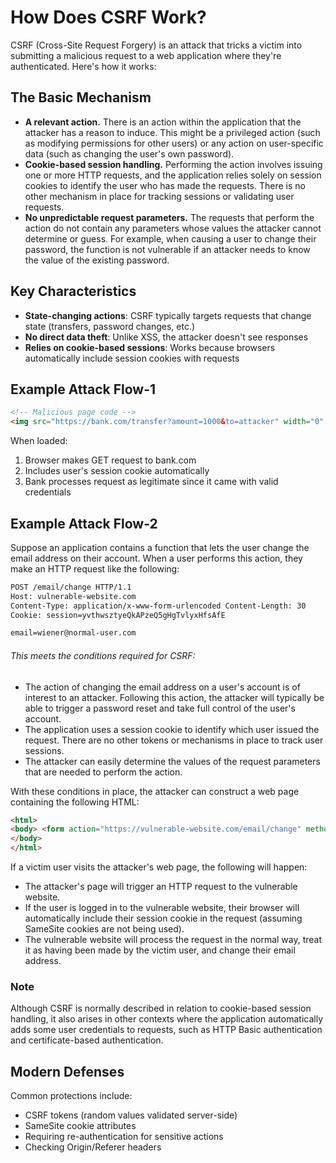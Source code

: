 

# How Does CSRF Work?

CSRF (Cross-Site Request Forgery) is an attack that tricks a victim into submitting a malicious request to a web application where they're authenticated. Here's how it works:

## The Basic Mechanism

- **A relevant action.** There is an action within the application that the attacker has a reason to induce. This might be a privileged action (such as modifying permissions for other users) or any action on user-specific data (such as changing the user's own password).
- **Cookie-based session handling.** Performing the action involves issuing one or more HTTP requests, and the application relies solely on session cookies to identify the user who has made the requests. There is no other mechanism in place for tracking sessions or validating user requests.
- **No unpredictable request parameters.** The requests that perform the action do not contain any parameters whose values the attacker cannot determine or guess. For example, when causing a user to change their password, the function is not vulnerable if an attacker needs to know the value of the existing password.

## Key Characteristics

- **State-changing actions**: CSRF typically targets requests that change state (transfers, password changes, etc.)
- **No direct data theft**: Unlike XSS, the attacker doesn't see responses
- **Relies on cookie-based sessions**: Works because browsers automatically include session cookies with requests

## Example Attack Flow-1

```html
<!-- Malicious page code -->
<img src="https://bank.com/transfer?amount=1000&to=attacker" width="0" height="0">
```

When loaded:
1. Browser makes GET request to bank.com
2. Includes user's session cookie automatically
3. Bank processes request as legitimate since it came with valid credentials

## Example Attack Flow-2

Suppose an application contains a function that lets the user change the email address on their account. When a user performs this action, they make an HTTP request like the following:

```HTML
POST /email/change HTTP/1.1 
Host: vulnerable-website.com 
Content-Type: application/x-www-form-urlencoded Content-Length: 30 
Cookie: session=yvthwsztyeQkAPzeQ5gHgTvlyxHfsAfE 

email=wiener@normal-user.com
```

######  This meets the conditions required for CSRF:

- The action of changing the email address on a user's account is of interest to an attacker. Following this action, the attacker will typically be able to trigger a password reset and take full control of the user's account.
- The application uses a session cookie to identify which user issued the request. There are no other tokens or mechanisms in place to track user sessions.
- The attacker can easily determine the values of the request parameters that are needed to perform the action.

With these conditions in place, the attacker can construct a web page containing the following HTML:

```HTML
<html> 
<body> <form action="https://vulnerable-website.com/email/change" method="POST"> <input type="hidden" name="email" value="pwned@evil-user.net" /> </form> <script> document.forms[0].submit(); </script> 
</body> 
</html>
```

If a victim user visits the attacker's web page, the following will happen:

- The attacker's page will trigger an HTTP request to the vulnerable website.
- If the user is logged in to the vulnerable website, their browser will automatically include their session cookie in the request (assuming SameSite cookies are not being used).
- The vulnerable website will process the request in the normal way, treat it as having been made by the victim user, and change their email address.

### Note

Although CSRF is normally described in relation to cookie-based session handling, it also arises in other contexts where the application automatically adds some user credentials to requests, such as HTTP Basic authentication and certificate-based authentication.

## Modern Defenses

Common protections include:
- CSRF tokens (random values validated server-side)
- SameSite cookie attributes
- Requiring re-authentication for sensitive actions
- Checking Origin/Referer headers